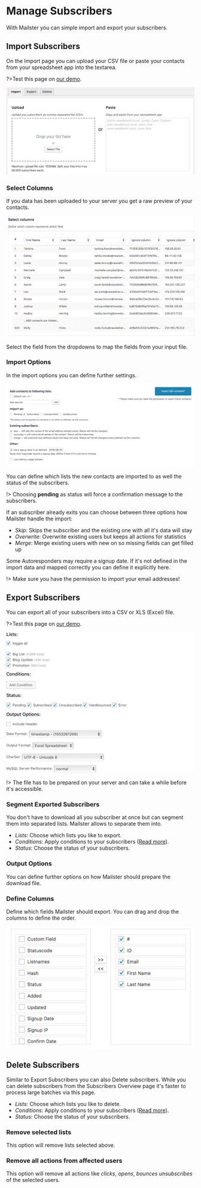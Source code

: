 # Manage Subscribers

With Mailster you can simple import and export your subscribers.

## Import Subscribers

On the Import page you can upload your CSV file or paste your contacts from your spreadsheet app into the textarea.

?>Test this page on [our demo](https://demo2.mailster.co/wp-admin/edit.php?post_type=newsletter&page=mailster_manage_subscribers).

![Import Screen](assets/import-screen.png)

### Select Columns

If you data has been uploaded to your server you get a raw preview of your contacts.

![Select Columns](assets/select-columns.png)

Select the field from the dropdowns to map the fields from your input file.

### Import Options

In the import options you can define further settings.

![Import Options](assets/import-options.png)

You can define which lists the new contacts are imported to as well the status of the subscribers.

!> Choosing __pending__ as status will force a confirmation message to the subscribers.

If an subscriber already exits you can choose between three options how Mailster handle the import:

- _Skip_: Skips the subscriber and the existing one with all it's data will stay
- _Overwrite_: Overwrite existing users but keeps all actions for statistics
- _Merge_: Merge existing users with new on so missing fields can get filled up

Some Autoresponders may require a signup date. If it's not defined in the import data and mapped correctly you can define it explicitly here.

!> Make sure you have the permission to import your email addresses!

## Export Subscribers

You can export all of your subscribers into a CSV or XLS (Excel) file.

?>Test this page on [our demo](https://demo2.mailster.co/wp-admin/edit.php?post_type=newsletter&page=mailster_manage_subscribers&tab=export).

![Export Subscribers](assets/export-subscribers.png)

!> The file has to be prepared on your server and can take a while before it's accessible.

### Segment Exported Subscribers

You don't have to download all you subscriber at once but can segment them into separated lists. Mailster allows to separate them into.

- _Lists_: Choose which lists you like to export.
- _Conditions_: Apply conditions to your subscribers ([Read more](https://kb.mailster.co/segmentation-in-mailster/)).
- _Status_: Choose the status of your subscribers.

### Output Options

You can define further options on how Mailster should prepare the download file.

### Define Columns

Define which fields Mailster should export. You can drag and drop the columns to define the order.

![Define Columns](assets/define-columns.png)

## Delete Subscribers

Similar to Export Subscribers you can also Delete subscribers. While you can delete subscribers from the Subscribers Overview page it's faster to process large batches via this page.

- _Lists_: Choose which lists you like to delete.
- _Conditions_: Apply conditions to your subscribers ([Read more](https://kb.mailster.co/segmentation-in-mailster/)).
- _Status_: Choose the status of your subscribers.

### Remove selected lists

This option will remove lists selected above.

### Remove all actions from affected users

This option will remove all actions like _clicks_, _opens_, _bounces_ _unsubscribes_ of the selected users.


